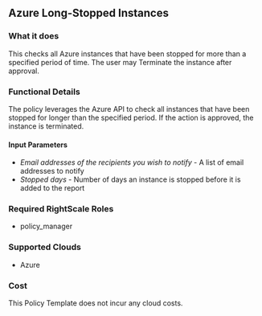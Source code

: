 ## Azure Long-Stopped Instances

### What it does
This checks all Azure instances that have been stopped for more than a specified period of time. The user may Terminate the instance after approval.

### Functional Details

The policy leverages the Azure API to check all instances that have been stopped for longer than the specified period. If the action is approved, the instance is terminated.

#### Input Parameters

- *Email addresses of the recipients you wish to notify* - A list of email addresses to notify
- *Stopped days* - Number of days an instance is stopped before it is added to the report

### Required RightScale Roles

- policy_manager

### Supported Clouds

- Azure

### Cost

This Policy Template does not incur any cloud costs.
